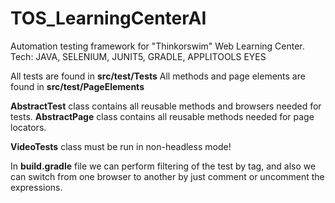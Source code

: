 # TOS_LearningCenterAI
Automation testing framework for "Thinkorswim" Web Learning Center. Tech: JAVA, SELENIUM, JUNIT5, GRADLE, APPLITOOLS EYES 

All tests are found in **src/test/Tests**
All methods and page elements are found in **src/test/PageElements**

**AbstractTest** class contains all reusable methods and browsers needed for tests.
**AbstractPage** class contains all reusable methods needed for page locators. 

**VideoTests** class must be run in non-headless mode!

In **build.gradle** file we can perform filtering of the test by tag, and also we can switch from one browser to another by just comment or uncomment the expressions. 